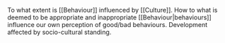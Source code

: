 To what extent is [[Behaviour]] influenced by [[Culture]]. How to what is deemed to be appropriate and inappropriate [[Behaviour|behaviours]] influence our own perception of good/bad behaviours. Development affected by socio-cultural standing.